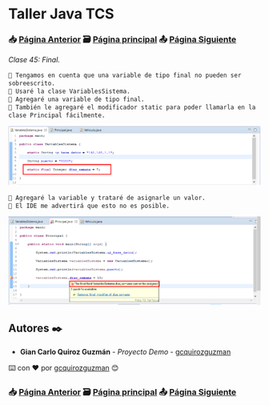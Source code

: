 # Taller Java TCS
### 📥 [Página Anterior](https://github.com/gcquirozguzman/java-tcs-202001/tree/STI0100001) 🗃️ [Página principal](https://github.com/gcquirozguzman/java-tcs-202001) 📤 [Página Siguiente](https://github.com/gcquirozguzman/java-tcs-202001/tree/HERE100001)

_Clase 45: Final._

```
📢 Tengamos en cuenta que una variable de tipo final no pueden ser sobreescrito. 
📢 Usaré la clase VariablesSistema.
📢 Agregaré una variable de tipo final.
📢 También le agregaré el modificador static para poder llamarla en la clase Principal fácilmente.
```

![Error: imagen no ha sido cargada](https://github.com/gcquirozguzman/java-tcs-202001/blob/Clase-45/imagenes/pagina_45_1.png)

```
📢 Agregaré la variable y trataré de asignarle un valor.
📢 El IDE me advertirá que esto no es posible.
```

![Error: imagen no ha sido cargada](https://github.com/gcquirozguzman/java-tcs-202001/blob/Clase-45/imagenes/pagina_45_2.png)

## Autores ✒️

* **Gian Carlo Quiroz Guzmán** - *Proyecto Demo* - [gcquirozguzman](https://github.com/gcquirozguzman)

⌨️ con ❤️ por [gcquirozguzman](https://github.com/gcquirozguzman) 😊

### 📥 [Página Anterior](https://github.com/gcquirozguzman/java-tcs-202001/tree/STI0100001) 🗃️ [Página principal](https://github.com/gcquirozguzman/java-tcs-202001) 📤 [Página Siguiente](https://github.com/gcquirozguzman/java-tcs-202001/tree/HERE100001)

